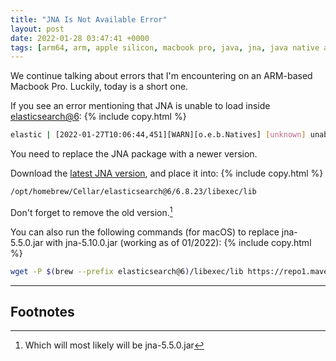 ```yaml
---
title: "JNA Is Not Available Error"
layout: post
date: 2022-01-28 03:47:41 +0000
tags: [arm64, arm, apple silicon, macbook pro, java, jna, java native access, elasticsearch@6]
---
```


We continue talking about errors that I'm encountering on an ARM-based Macbook Pro. Luckily, today is a short one.

If you see an error mentioning that JNA is unable to load inside <a href='https://formulae.brew.sh/formula/elasticsearch@6' target='_blank'>elasticsearch@6</a>:
{% include copy.html %}
```bash
elastic | [2022-01-27T10:06:44,451][WARN][o.e.b.Natives] [unknown] unable to load JNA native support library, native methods will be disabled.
```

You need to replace the JNA package with a newer version.

Download the <a href='https://github.com/java-native-access/jna' target='_blank'>latest JNA version</a>, and place it into:
{% include copy.html %}
```bash
/opt/homebrew/Cellar/elasticsearch@6/6.8.23/libexec/lib
```

Don't forget to remove the old version.[^1]

You can also run the following commands (for macOS) to replace jna-5.5.0.jar with jna-5.10.0.jar (working as of 01/2022):
{% include copy.html %}
```bash
wget -P $(brew --prefix elasticsearch@6)/libexec/lib https://repo1.maven.org/maven2/net/java/dev/jna/jna/5.10.0/jna-5.10.0.jar && rm jna-5.5.0.jar
```

-----
## Footnotes
[^1]: Which will most likely will be jna-5.5.0.jar
